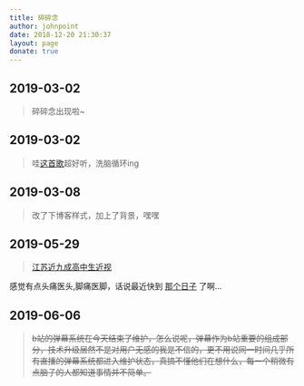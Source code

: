 ```yaml
---
title: 碎碎念
author: johnpoint
date: 2018-12-20 21:30:37
layout: page
donate: true
---
```


## 2019-03-02

>碎碎念出现啦~

## 2019-03-02

>哇[这首歌](https://www.bilibili.com/video/av43586794)超好听，洗脑循环ing

## 2019-03-08

>改了下博客样式，加上了背景，嘿嘿

## 2019-05-29

>[江苏近九成高中生近视](https://www.solidot.org/story?sid=60801)

感觉有点头痛医头,脚痛医脚，话说最近快到 [那个日子](https://zh.wikipedia.org/zh/%E5%85%AD%E5%9B%9B%E4%BA%8B%E4%BB%B6) 了啊...

## 2019-06-06

>~~b站的弹幕系统在今天结束了维护，怎么说呢，弹幕作为b站重要的组成部分，技术升级居然不是对用户无感的我是不信的，更不用说同一时间几乎所有直播的弹幕系统都进入维护状态，真搞不懂他们在想什么，每一个稍微有点脑子的人都知道事情并不简单。~~